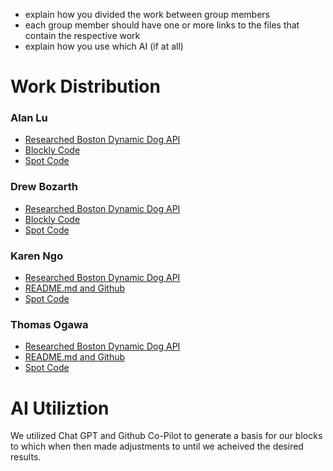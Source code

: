 - explain how you divided the work between group members
- each group member should have one or more links to the files that contain the respective work
- explain how you use which AI (if at all)

<h1> Work Distribution </h1>
<h3> Alan Lu </h3>
<ul>
    <li> <a href="https://github.com/alu454/BlocklySpot/blob/main/annotated-references.md"> Researched Boston Dynamic Dog API </a> </li>
    <li> <a href="https://github.com/alu454/BlocklySpot/blob/main/milestone1/design-blocks.html">Blockly Code</a></li>
    <li> <a href="https://github.com/alu454/BlocklySpot/blob/main/milestone1/custom_blocks.js">Spot Code</a></li>

</ul>
<h3> Drew Bozarth </h3>
<ul>
    <li> <a href="https://github.com/alu454/BlocklySpot/blob/main/annotated-references.md"> Researched Boston Dynamic Dog API </a> </li>
    <li> <a href="https://github.com/alu454/BlocklySpot/blob/main/milestone1/design-blocks.html">Blockly Code</a></li>
    <li> <a href="https://github.com/alu454/BlocklySpot/blob/main/milestone1/custom_blocks.js">Spot Code</a></li>
</ul>
<h3> Karen Ngo </h3>
<ul>
    <li> <a href="https://github.com/alu454/BlocklySpot/blob/main/annotated-references.md"> Researched Boston Dynamic Dog API </a> </li>
    <li> <a href="https://github.com/alu454/BlocklySpot/tree/main">README.md and Github</a></li>
    <li> <a href="https://github.com/alu454/BlocklySpot/blob/main/milestone1/custom_blocks.js">Spot Code</a></li>
</ul>
<h3> Thomas Ogawa </h3>
<ul>
    <li> <a href="https://github.com/alu454/BlocklySpot/blob/main/annotated-references.md"> Researched Boston Dynamic Dog API </a> </li>
    <li> <a href="https://github.com/alu454/BlocklySpot/tree/main">README.md and Github</a></li>
    <li> <a href="https://github.com/alu454/BlocklySpot/blob/main/milestone1/custom_blocks.js">Spot Code</a></li>
</ul>
 
<h1> AI Utiliztion </h1>

<p>We utilized Chat GPT and Github Co-Pilot to generate a basis for our blocks to which when then made adjustments to until we acheived the desired results.</p>

